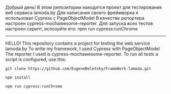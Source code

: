 Добрый день! 
В этом репозитории находится проект для тестирования веб сервиса lamoda.by
Для написания своего фреймворка я использовал Cypress c PageObjectModel
В качестве репортера настроен cypress-mochawesome-reporter.
Для запуска всех тестов настроен скрипт, испозуйте его: npm run cypress:runChrome

*********************************************************************************

HELLO!
This repository contains a project for testing the web service lamoda.by
To write my framework, I used Cypress with PageObjectModel
The reporter I used is cypress-mochawesome-reporter.
To run all tests a script is configured, use this:

```
git clone https://github.com/EugeneBeletsky/FrameWork-lamoda.git
```
```
npm install
```
```
npm run cypress:runChrome
```
